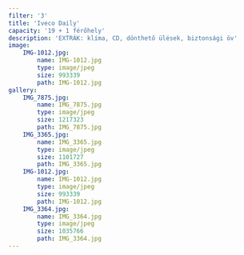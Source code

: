 ```yaml
---
filter: '3'
title: 'Iveco Daily'
capacity: '19 + 1 férőhely'
description: 'EXTRÁK: klíma, CD, dönthető ülések, biztonsági öv'
image:
    IMG-1012.jpg:
        name: IMG-1012.jpg
        type: image/jpeg
        size: 993339
        path: IMG-1012.jpg
gallery:
    IMG_7875.jpg:
        name: IMG_7875.jpg
        type: image/jpeg
        size: 1217323
        path: IMG_7875.jpg
    IMG_3365.jpg:
        name: IMG_3365.jpg
        type: image/jpeg
        size: 1101727
        path: IMG_3365.jpg
    IMG-1012.jpg:
        name: IMG-1012.jpg
        type: image/jpeg
        size: 993339
        path: IMG-1012.jpg
    IMG_3364.jpg:
        name: IMG_3364.jpg
        type: image/jpeg
        size: 1035766
        path: IMG_3364.jpg
---
```


